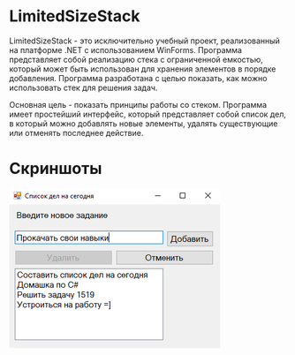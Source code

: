 # LimitedSizeStack
LimitedSizeStack - это исключительно учебный проект, реализованный на платформе .NET с использованием WinForms. Программа представляет собой реализацию стека с ограниченной емкостью, который может быть использован для хранения элементов в порядке добавления. Программа разработана с целью показать, как можно использовать стек для решения задач.

Основная цель - показать принципы работы со стеком. Программа имеет простейший интерфейс, который представляет собой список дел, в который можно добавлять новые элементы, удалять существующие или отменять последнее действие.

# Скриншоты
![Screenshot1](Screenshots/Screenshot1.png)
